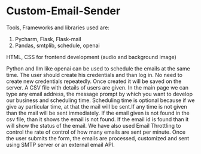 # Custom-Email-Sender
Tools, Frameworks and libraries used are:
1. Pycharm, Flask, Flask-mail
2. Pandas, smtplib, schedule, openai

   
HTML, CSS for frontend development (audio and background image)


Python and llm like openai can be used to schedule the emails at the same time.
The user should create his credentials and than log in. No need to create new credentials repeatedly. Once created it will be saved on the server.
A CSV file with details of users are given. In the main page we can type any email address, the message prompt by which you want to develop our business and scheduling time.
Scheduling time is optional because if we give ay particular time, at that the mail will be sent.If any time is not given than the mail will be sent immediately.
If the email given is not found in the csv file, than it shows the email is not found.
If the email id is found than it will show the status of the email.
We have also used Email Throttling to control the rate of control of how many emails are sent per minute.
Once the user submits the form, the emails are processed, customized and sent using SMTP server or an external email API.
